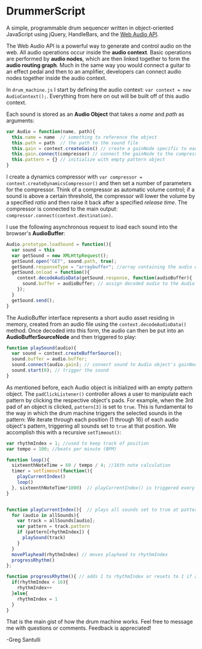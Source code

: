 # DrummerScript

A simple, programmable drum sequencer written in object-oriented JavaScript using jQuery, HandleBars, and the [Web Audio API](https://developer.mozilla.org/en-US/docs/Web/API/Web_Audio_API). 


The Web Audio API is a powerful way to generate and control audio on the web. All audio operations occur inside the **audio context**. Basic operations are performed by **audio nodes**, which are then linked together to form the **audio routing graph**. Much in the same way you would connect a guitar to an effect pedal and then to an amplifier, developers can connect audio nodes together inside the audio context.  


In ```drum_machine.js``` I start by defining the audio context: ```var context = new AudioContext();```. Everything from here on out will be built off of this audio context. 

Each sound is stored as an **Audio Object** that takes a *name* and *path* as arguments:

```javascript
var Audio = function(name, path){
  this.name = name  // something to reference the object
  this.path = path  // the path to the sound file
  this.gain = context.createGain() // create a gainNode specific to each Audio object (again using the context)
  this.gain.connect(compressor) // connect the gainNode to the compressor (explained below)
  this.pattern = {} // initialize with empty pattern object
}
```

I create a dynamics compressor with ```var compressor = context.createDynamicsCompressor()``` and then set a number of parameters for the compressor. Think of a compressor as automatic volume control; if a sound is above a certain threshold, the compressor will lower the volume by a specified *ratio* and then raise it back after a specified *release time*. The compressor is connected to the main output: ```compressor.connect(context.destination)```. 

I use the following asynchronous request to load each sound into the browser's **AudioBuffer**: 

```javascript
Audio.prototype.loadSound = function(){
  var sound = this
  var getSound = new XMLHttpRequest();
  getSound.open("GET", sound.path, true);
  getSound.responseType = "arraybuffer"; //array containing the audio data to be decoded
  getSound.onload = function(){
    context.decodeAudioData(getSound.response, function(audioBuffer){
      sound.buffer = audioBuffer; // assign decoded audio to the Audio object
    });
  }
  getSound.send();
}
```

The AudioBuffer interface represents a short audio asset residing in memory, created from an audio file using the ```context.decodeAudioData()``` method. Once decoded into this form, the audio can then be put into an **AudioBufferSourceNode** and then triggered to play:

```javascript
function playSound(audio){
  var sound = context.createBufferSource(); 
  sound.buffer = audio.buffer;
  sound.connect(audio.gain); // connect sound to Audio object's gainNode (which is connected to the compressor)
  sound.start(0); // trigger the sound
}
```

As mentioned before, each Audio object is initialized with an empty pattern object. The ```padClickListener()``` controller allows a user to manipulate each pattern by clicking the respective object's pads. For example, when the 3rd pad of an object is clicked, ```pattern[3]``` is set to ```true```. This is fundamental to the way in which the drum machine triggers the selected sounds in the pattern: We iterate through each position (1 through 16) of each audio object's pattern, triggering all sounds set to ```true``` at that position. We accomplish this with a recursive ```setTimeout()```:

```javascript
var rhythmIndex = 1; //used to keep track of position
var tempo = 100; //beats per minute (BPM)

function loop(){
  sixteenthNoteTime = 60 / tempo / 4; //16th note calculation
  timer = setTimeout(function(){ 
    playCurrentIndex()
    loop()
  }, sixteenthNoteTime*1000)  // playCurrentIndex() is triggered every 16th note
}


function playCurrentIndex(){  // plays all sounds set to true at pattern[rhythmIndex]
  for (audio in allSounds){
    var track = allSounds[audio];
    var pattern = track.pattern
    if (pattern[rhythmIndex]) { 
      playSound(track)
    }
  }
  movePlayhead(rhythmIndex) // moves playhead to rhythmIndex
  progressRhythm() 
};

function progressRhythm(){ // adds 1 to rhythmIndex or resets to 1 if at 16
  if(rhythmIndex < 16){
    rhythmIndex++
  }else{
    rhythmIndex = 1
  }
}

```

That is the main gist of how the drum machine works. Feel free to message me with questions or comments. Feedback is appreciated! 

-Greg Santulli





